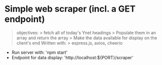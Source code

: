 # Simple web scraper (incl. a GET endpoint)
> objectives:
    > fetch all of today's Ynet headings
    > Populate them in an array and return the array
    > Make the data available for display on the client's end
> Written with:
    > express.js, axios, cheerio

- Run server with: 'npm start'
- Endpoint for data display: 'http://localhost:${PORT}/scraper'